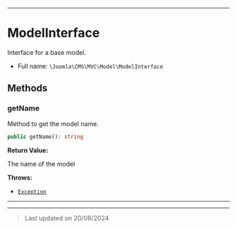 ***

# ModelInterface

Interface for a base model.



* Full name: `\Joomla\CMS\MVC\Model\ModelInterface`



## Methods


### getName

Method to get the model name.

```php
public getName(): string
```









**Return Value:**

The name of the model



**Throws:**

- [`Exception`](../../../../Exception.md)




***


***
> Last updated on 20/08/2024
